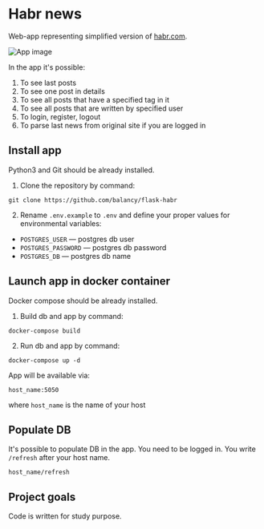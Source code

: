 # Habr news

Web-app representing simplified version of [habr.com](https://habr.com/ru/).

![App image](https://i.ibb.co/82z4Zxy/habr.png)

In the app it's possible:
1. To see last posts
2. To see one post in details
3. To see all posts that have a specified tag in it
4. To see all posts that are written by specified user
5. To login, register, logout
6. To parse last news from original site if you are logged in

## Install app

Python3 and Git should be already installed. 

1. Clone the repository by command:
```console
git clone https://github.com/balancy/flask-habr
```

2. Rename `.env.example` to `.env` and define your proper values for environmental variables:

- `POSTGRES_USER` — postgres db user
- `POSTGRES_PASSWORD` — postgres db password
- `POSTGRES_DB` — postgres db name

## Launch app in docker container

Docker compose should be already installed.

1. Build db and app by command:
```console
docker-compose build 
```

2. Run db and app by command:
```console
docker-compose up -d
```

App will be available via:
```
host_name:5050
```
where `host_name` is the name of your host

## Populate DB

It's possible to populate DB in the app. You need to be logged in. You write `/refresh` after your host name.
```
host_name/refresh
```

## Project goals

Code is written for study purpose.

